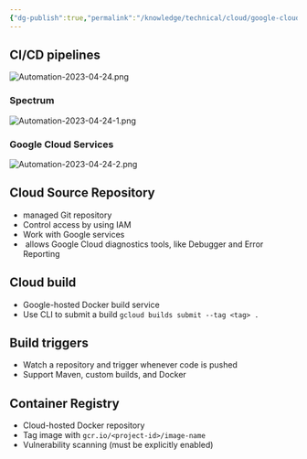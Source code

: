 ```yaml
---
{"dg-publish":true,"permalink":"/knowledge/technical/cloud/google-cloud/automation/","dgPassFrontmatter":true}
---
```


## CI/CD pipelines
![Automation-2023-04-24.png](/img/user/Attachments/Automation-2023-04-24.png)
### Spectrum
![Automation-2023-04-24-1.png](/img/user/Attachments/Automation-2023-04-24-1.png)
### Google Cloud Services
![Automation-2023-04-24-2.png](/img/user/Attachments/Automation-2023-04-24-2.png)
## Cloud Source Repository
- managed Git repository
- Control access by using IAM
- Work with Google services
-  allows Google Cloud diagnostics tools, like Debugger and Error Reporting
## Cloud build
- Google-hosted Docker build service
- Use CLI to submit a build `gcloud builds submit --tag <tag> .`
## Build triggers
- Watch a repository and trigger whenever code is pushed
- Support Maven, custom builds, and Docker
## Container Registry
- Cloud-hosted Docker repository
- Tag image with `gcr.io/<project-id>/image-name`
- Vulnerability scanning (must be explicitly enabled)